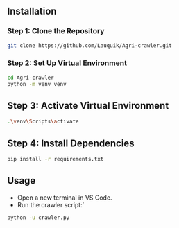 ## Installation

### Step 1: Clone the Repository

```bash
git clone https://github.com/Lauquik/Agri-crawler.git 
```
### Step 2: Set Up Virtual Environment
```bash
cd Agri-crawler
python -m venv venv
```
## Step 3: Activate Virtual Environment
```bash
.\venv\Scripts\activate
```
## Step 4: Install Dependencies
```bash
pip install -r requirements.txt
```

##  Usage
- Open a new terminal in VS Code.
- Run the crawler script:`
```bash
python -u crawler.py